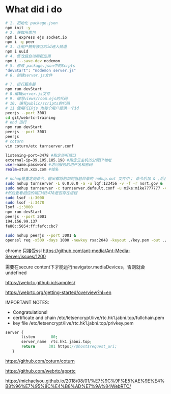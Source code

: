 # What did i do

``` bash
# 1. 初始化 package.json
npm init -y
# 2. 获取所需包
npm i express ejs socket.io
npm i -g peer
# 3. 让用户拥有独立的id进入频道
npm i uuid 
# 4. 修改后自动刷新应用
npm i --save-dev nodemon
# 5. 修改 package.json中的Scrpts
"devStart": "nodemon server.js"
# 6. 创建server.js文件

# 7. 运行服务器
npm run devStart
# 8.编辑server.js文件
# 9. 编写views/room.ejs的代码
# 10. 编写public/scripts的代码
# 11 使用PEERjs 为每个用户提供一个id
peerjs --port 3001
cd git/webrtc-training
# end 运行
npm run devStart
peerjs --port 3001
peerjs 
# coturn
vim coturn/etc turnserver.conf

listening-port=3478 #指定侦听端口
external-ip=39.105.185.198 #指定云主机的公网IP地址
user=name:password #访问服务的用户名和密码
realm=stun.xxx.com #域名

# nohup是重定向命令，输出都将附加到当前目录的 nohup.out 文件中； 命令后加 & ,后台执行起来后按 ctr+c,不会停止
sudo nohup turnserver -L 0.0.0.0 -a -u lqf:123456 -v -f -r nort.gov &
sudo nohup turnserver -c turnserver.default.conf -u mike:mike7777777 -v -r wblare.com &
#然后查看相应的端口号3478是否存在进程
sudo lsof -i:3000
sudo lsof -i:3478
lsof -i:3000
npm run devStart
peerjs --port 3001
194.156.99.137
fe80::5054:ff:fefc:cbc7

sudo nohup peerjs --port 3001 &
openssl req -x509 -days 1000 -newkey rsa:2048 -keyout ./key.pem -out ./cert.pem -nodes
```

chrome 只接受ssl https://github.com/ant-media/Ant-Media-Server/issues/1200

需要在secure content下才能运行navigator.mediaDevices，否则就会undefined

https://webrtc.github.io/samples/

https://webrtc.org/getting-started/overview?hl=en

IMPORTANT NOTES:
 - Congratulations! 
 - certificate and chain
   /etc/letsencrypt/live/rtc.hk1.jabni.top/fullchain.pem
 - key file
   /etc/letsencrypt/live/rtc.hk1.jabni.top/privkey.pem

```php
server {
       listen       80; 
       server_name  rtc.hk1.jabni.top;
       return      301 https://$host$request_uri;
   }
```

https://github.com/coturn/coturn

https://github.com/webrtc/apprtc

https://michaelyou.github.io/2018/08/01/%E7%9C%9F%E5%AE%9E%E4%B8%96%E7%95%8C%E4%B8%AD%E7%9A%84WebRTC/
